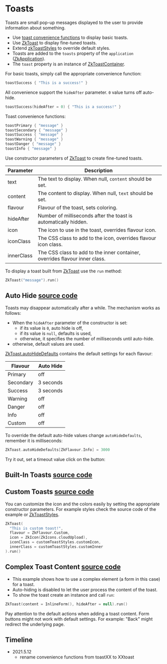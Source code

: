 # Toasts

Toasts are small pop-up messages displayed to the user to provide information about something.

* Use [toast convenience functions](/core/core/src/jsMain/kotlin/zakadabar/core/browser/toast/toast.kt) to display basic
  toasts.
* Use [ZkToast](/core/core/src/jsMain/kotlin/zakadabar/core/browser/toast/ZkToast.kt) to display fine-tuned toasts.
* Extend [zkToastStyles](/core/core/src/jsMain/kotlin/zakadabar/core/browser/toast/zkToastStyles.kt) to override default
  styles.
* Toasts are added to the `toasts` property
  of the `application` ([ZkApplication](/core/core/src/jsMain/kotlin/zakadabar/stack/frontend/application/ZkApplication.kt)).
* The `toast` property is an instance
  of [ZkToastContainer](/core/core/src/jsMain/kotlin/zakadabar/core/browser/toast/ZkToastContainer.kt).

For basic toasts, simply call the appropriate convenience function:

```kotlin
toastSuccess { "This is a success!" }
```

All convenience support the `hideAfter` parameter. `0` value turns off auto-hide.

```kotlin
toastSuccess(hideAfter = 0) { "This is a success!" }
```

Toast convenience functions:

```kotlin
toastPrimary { "message" }
toastSecondary { "message" }
toastSuccess { "message" }
toastWarning { "message" }
toastDanger { "message" }
toastInfo { "message" }
```

Use constructor parameters of [ZkToast](/core/core/src/jsMain/kotlin/zakadabar/core/browser/toast/ZkToast.kt) to create
fine-tuned toasts.

| Parameter | Description |
| ---- | ---- |
| text | The text to display. When null, `content` should be set. |
| content | The content to display. When null, `text` should be set. |
| flavour |  Flavour of the toast, sets coloring. |
| hideAfter | Number of milliseconds after the toast is automatically hidden. |
| icon |   The icon to use in the toast, overrides flavour icon. |
| iconClass | The CSS class to add to the icon, overrides flavour icon class. |
| innerClass | The CSS class to add to the inner container, overrides flavour inner class. |

To display a toast built from  [ZkToast](/core/core/src/jsMain/kotlin/zakadabar/core/browser/toast/ZkToast.kt) use
the `run` method:

```kotlin
ZkToast("message").run()
```

## Auto Hide [source code](/lib/examples/src/jsMain/kotlin/zakadabar/lib/examples/frontend/toast/ToastAutoHideExample.kt)

Toasts may disappear automatically after a while. The mechanism works as follows:

* When the `hideAfter` parameter of the constructor is set:
  * if its value is `0`, auto hide is off,
  * if its value is `null`, defaults is used,
  * otherwise, it specifies the number of milliseconds until auto-hide.
* otherwise, default values are used.

[ZkToast.autoHideDefaults](/core/core/src/jsMain/kotlin/zakadabar/core/browser/toast/ZkToast.kt) contains the default
settings for each flavour:

| Flavour | Auto Hide |
| --- | --- |
| Primary | off |
| Secondary | 3 seconds |
| Success | 3 seconds |
| Warning | off |
| Danger | off |
| Info | off |
| Custom | off |

To override the default auto-hide values change `autoHideDefaults`, remember it is milliseconds:

```kotlin
ZkToast.autoHideDefaults[ZkFlavour.Info] = 3000
```

Try it out, set a timeout value click on the button:

<div data-zk-enrich="ToastAutoHideExample"></div>

## Built-In Toasts [source code](/lib/examples/src/jsMain/kotlin/zakadabar/lib/examples/frontend/toast/ToastBasicExamples.kt)

<div data-zk-enrich="ToastBasicExamples"></div>

## Custom Toasts [source code](/lib/examples/src/jsMain/kotlin/zakadabar/lib/examples/frontend/toast/ToastCustomExample.kt)

You can customize the icon and the colors easily by setting the appropriate constructor parameters. For example styles
check the source code of the example
or [ZkToastStyles](/core/core/src/jsMain/kotlin/zakadabar/core/browser/toast/zkToastStyles.kt).

```kotlin
ZkToast(
  "This is custom toast!",
  flavour = ZkFlavour.Custom,
  icon = ZkIcon(ZkIcons.cloudUpload),
  iconClass = customToastStyles.customIcon,
  innerClass = customToastStyles.customInner
).run()
```

<div data-zk-enrich="ToastCustomExample"></div>

## Complex Toast Content [source code](/lib/examples/src/jsMain/kotlin/zakadabar/lib/examples/frontend/toast/ToastFormExample.kt)

* This example shows how to use a complex element (a form in this case) for a toast.
* Auto-hiding is disabled to let the user process the content of the toast.
* To show the toast create an instance and call `run`:

```kotlin
ZkToast(content = InlineForm(), hideAfter = null).run()
```

<div data-zk-enrich="Note" data-zk-flavour="Warning" data-zk-title="Toast Content Buttons">
Pay attention to the default actions when adding a toast content.
Form buttons might not work with default settings.
For example: "Back" might redirect the underlying page.
</div>

<div data-zk-enrich="ToastFormExample"></div>

## Timeline

* 2021.5.12
  * rename convenience functions from toastXX to XXtoast

